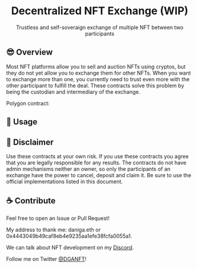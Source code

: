 <h1 align="center"> Decentralized NFT Exchange (WIP)</h1> 
<p align="center">Trustless and self-soveraign exchange of multiple NFT between two participants</p>



## 😎 Overview

Most NFT platforms allow you to sell and auction NFTs using cryptos, but they do not yet allow you to exchange them for other NFTs. When you want to exchange more than one, you currently need to trust even more with the other participant to fulfill the deal. These contracts solve this problem by being the custodian and intermediary of the exchange.

Polygon contract: []()


## 🔌 Usage



## 🔎 Disclaimer

Use these contracts at your own risk. If you use these contracts you agree that you are legally responsible for any results. The contracts do not have admin mechanisms neither an owner, so only the participants of an exchange have the power to cancel, deposit and claim it. Be sure to use the official implementations listed in this document.


## ☕ Contribute  

Feel free to open an Issue or Pull Request!
 
My address to thank me: daniga.eth or 0x4443049b49caf8eb4e9235aa1efe38fcfa0055a1.

We can talk about NFT development on my [Discord](https://discord.gg/QPMapnqAh7).

Follow me on Twitter [@DGANFT](https://twitter.com/DGANFT)!
